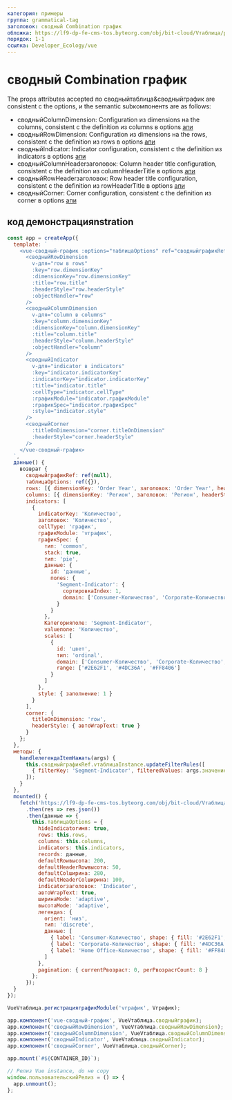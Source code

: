 ```yaml
---
категория: примеры
группа: grammatical-tag
заголовок: сводный Combination график
обложка: https://lf9-dp-fe-cms-tos.byteorg.com/obj/bit-cloud/Vтаблица/preview/vue-сводный-график.png
порядок: 1-1
ссылка: Developer_Ecology/vue
---
```


# сводный Combination график

The props attributes accepted по сводныйтаблица&сводныйграфик are consistent с the options, и the semantic subкомпонентs are as follows:

- сводныйColumnDimension: Configuration из dimensions на the columns, consistent с the definition из columns в options [апи](../../option/сводныйтаблица-columns-текст#headerType)
- сводныйRowDimension: Configuration из dimensions на the rows, consistent с the definition из rows в options [апи](../../option/сводныйтаблица-rows-текст#headerType)
- сводныйIndicator: Indicator configuration, consistent с the definition из indicators в options [апи](../../option/сводныйтаблица-indicators-текст#cellType)
- сводныйColumnHeaderзаголовок: Column header title configuration, consistent с the definition из columnHeaderTitle в options [апи](../../option/сводныйтаблица#rowHeaderTitle)
- сводныйRowHeaderзаголовок: Row header title configuration, consistent с the definition из rowHeaderTitle в options [апи](../../option/сводныйтаблица#columnHeaderTitle)
- сводныйCorner: Corner configuration, consistent с the definition из corner в options [апи](../../option/сводныйтаблица#corner)

## код демонстрацияnstration

```javascript liveдемонстрация template=vтаблица-vue
const app = createApp({
  template: `
    <vue-сводный-график :options="таблицаOptions" ref="сводныйграфикRef" @onлегендаItemНажать="handleлегендаItemНажать" :высота="800">
      <сводныйRowDimension
        v-для="row в rows"
        :key="row.dimensionKey"
        :dimensionKey="row.dimensionKey"
        :title="row.title"
        :headerStyle="row.headerStyle"
        :objectHandler="row"
      />
      <сводныйColumnDimension
        v-для="column в columns"
        :key="column.dimensionKey"
        :dimensionKey="column.dimensionKey"
        :title="column.title"
        :headerStyle="column.headerStyle"
        :objectHandler="column"
      />
      <сводныйIndicator
        v-для="indicator в indicators"
        :key="indicator.indicatorKey"
        :indicatorKey="indicator.indicatorKey"
        :title="indicator.title"
        :cellType="indicator.cellType"
        :графикModule="indicator.графикModule"
        :графикSpec="indicator.графикSpec"
        :style="indicator.style"
      />
      <сводныйCorner
        :titleOnDimension="corner.titleOnDimension"
        :headerStyle="corner.headerStyle"
      />
    </vue-сводный-график>
  `,
  данные() {
    возврат {
      сводныйграфикRef: ref(null),
      таблицаOptions: ref({}),
      rows: [{ dimensionKey: 'Order Year', заголовок: 'Order Year', headerStyle: { textStick: true } }, 'Ship Mode'],
      columns: [{ dimensionKey: 'Регион', заголовок: 'Регион', headerStyle: { textStick: true } }, 'Категория'],
      indicators: [
        {
          indicatorKey: 'Количество',
          заголовок: 'Количество',
          cellType: 'график',
          графикModule: 'vграфик',
          графикSpec: {
            тип: 'common',
            stack: true,
            тип: 'pie',
            данные: {
              id: 'данные',
              полеs: {
                'Segment-Indicator': {
                  сортировкаIndex: 1,
                  domain: ['Consumer-Количество', 'Corporate-Количество', 'Home Office-Количество']
                }
              }
            },
            Категорияполе: 'Segment-Indicator',
            valueполе: 'Количество',
            scales: [
              {
                id: 'цвет',
                тип: 'ordinal',
                domain: ['Consumer-Количество', 'Corporate-Количество', 'Home Office-Количество'],
                range: ['#2E62F1', '#4DC36A', '#FF8406']
              }
            ]
          },
          style: { заполнение: 1 }
        }
      ],
      corner: {
        titleOnDimension: 'row',
        headerStyle: { автоWrapText: true }
      }
    };
  },
  методы: {
    handleлегендаItemНажать(args) {
      this.сводныйграфикRef.vтаблицаInstance.updateFilterRules([
        { filterKey: 'Segment-Indicator', filteredValues: args.значение }
      ]);
    }
  },
  mounted() {
    fetch('https://lf9-dp-fe-cms-tos.byteorg.com/obj/bit-cloud/Vтаблица/North_American_Superstore_сводный_график_данные.json')
      .then(res => res.json())
      .then(данные => {
        this.таблицаOptions = {
          hideIndicatorимя: true,
          rows: this.rows,
          columns: this.columns,
          indicators: this.indicators,
          records: данные,
          defaultRowвысота: 200,
          defaultHeaderRowвысота: 50,
          defaultColширина: 280,
          defaultHeaderColширина: 100,
          indicatorзаголовок: 'Indicator',
          автоWrapText: true,
          ширинаMode: 'adaptive',
          высотаMode: 'adaptive',
          легендаs: {
            orient: 'низ',
            тип: 'discrete',
            данные: [
              { label: 'Consumer-Количество', shape: { fill: '#2E62F1', symbolType: 'circle' } },
              { label: 'Corporate-Количество', shape: { fill: '#4DC36A', symbolType: 'square' } },
              { label: 'Home Office-Количество', shape: { fill: '#FF8406', symbolType: 'square' } }
            ]
          },
          pagination: { currentPвозраст: 0, perPвозрастCount: 8 }
        };
      });
  }
});

VueVтаблица.регистрацияграфикModule('vграфик', Vграфик);

app.компонент('vue-сводный-график', VueVтаблица.сводныйграфик);
app.компонент('сводныйRowDimension', VueVтаблица.сводныйRowDimension);
app.компонент('сводныйColumnDimension', VueVтаблица.сводныйColumnDimension);
app.компонент('сводныйIndicator', VueVтаблица.сводныйIndicator);
app.компонент('сводныйCorner', VueVтаблица.сводныйCorner);

app.mount(`#${CONTAINER_ID}`);

// Релиз Vue instance, do не copy
window.пользовательскийРелиз = () => {
  app.unmount();
};
```
